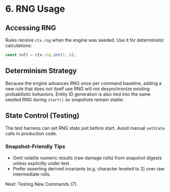 # 6. RNG Usage

## Accessing RNG
Rules receive `ctx.rng` when the engine was seeded. Use it for deterministic calculations:
```ts
const roll = ctx.rng.int(1, 6);
```

## Determinism Strategy
Because the engine advances RNG once per command baseline, adding a new rule that does not itself use RNG will not desynchronize existing probabilistic behaviors. Entity ID generation is also tied into the same seeded RNG during `start()` so snapshots remain stable.

## State Control (Testing)
The test harness can set RNG state just before start. Avoid manual `setState` calls in production code.

### Snapshot-Friendly Tips
- Omit volatile numeric results (raw damage rolls) from snapshot digests unless explicitly under test.
- Prefer asserting derived invariants (e.g. character leveled to 2) over raw intermediate rolls.

Next: Testing New Commands (7).
